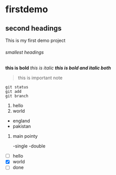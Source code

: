 # firstdemo
## second headings
This is my first demo project
###### smallest headings
**this is bold**
*this is italic*
***this is bold and italic both***
>this is important note
```
git status
git add
git branch
```
1. hello
2. world
- england
- pakistan

1. main pointy
     
     -single
     -double

-[ ] hello
-[x] world
-[ ] done
